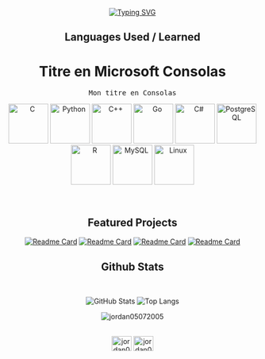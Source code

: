 <div align="center">
  
<a href="https://git.io/typing-svg"><img src="https://readme-typing-svg.demolab.com?font=jguaglio&weight=900&size=30&duration=3500&pause=400&color=7E00FF&background=2156FF00&center=true&vCenter=true&random=true&width=435&lines=Welcome+to+my+Github+%3A);I'm+student+42;+I+am+a+job+seeker..;Hello+you+%5E%5E" alt="Typing SVG" /></a>

## **Languages ​​Used / Learned**  


# **Titre en Microsoft Consolas**

<pre style="font-family: 'Consolas', monospace;">Mon titre en Consolas</pre>

<p align="center">  
<img src="https://profilinator.rishav.dev/skills-assets/c-original.svg" alt="C" height="80" />
  <img src="https://profilinator.rishav.dev/skills-assets/python-original.svg" alt="Python" height="80" />
<img src="https://profilinator.rishav.dev/skills-assets/cplusplus-original.svg" alt="C++" height="80" />
  <img src="https://profilinator.rishav.dev/skills-assets/go-original.svg" alt="Go" height=80" />
<img src="https://profilinator.rishav.dev/skills-assets/csharp-original.svg" alt="C#" height="80" />
<img src="https://profilinator.rishav.dev/skills-assets/postgresql-original-wordmark.svg" alt="PostgreSQL" height="80" />
<img src="https://profilinator.rishav.dev/skills-assets/r.svg" alt="R" height="80" />
  <img src="https://profilinator.rishav.dev/skills-assets/mysql-original-wordmark.svg" alt="MySQL" height="80" />
<img src="https://profilinator.rishav.dev/skills-assets/linux-original.svg" alt="Linux" height="80" /></p>

<br/>  

## Featured Projects

<a href="https://github.com/jordan05072005/Piscine-42" target="blank">![Readme Card](https://github-readme-stats.vercel.app/api/pin/?username=jordan05072005&repo=Piscine-42&theme=aura)</a>
<a href="https://github.com/jordan05072005/Printf" target="blank">![Readme Card](https://github-readme-stats.vercel.app/api/pin/?username=jordan05072005&repo=Printf&theme=aura)</a>
<a href="https://github.com/jordan05072005/Nuit-Du-Code-2023" target="blank">![Readme Card](https://github-readme-stats.vercel.app/api/pin/?username=jordan05072005&repo=Nuit-Du-Code-2023&theme=aura)</a>
<a href="https://github.com/jordan05072005/Nuit-de-l-info-2024" target="blank">![Readme Card](https://github-readme-stats.vercel.app/api/pin/?username=jordan05072005&repo=Nuit-de-l-info-2024&theme=aura)</a>

## Github Stats  

<br/>

![GitHub Stats](https://github-readme-stats.vercel.app/api?username=jordan05072005&show_icons=true&theme=midnight-purple)
![Top Langs](https://github-readme-stats.vercel.app/api/top-langs?username=jordan05072005&layout=compact&langs_count=8&theme=midnight-purple)


<img src="https://komarev.com/ghpvc/?username=jordan05072005&label=Profile%20views&color=0e75b6&style=flat" alt="jordan05072005" />

<br/>
<br/>  

<p align="center">
<a href="https://instagram.com/jordan050705" target="blank"><img align="center" src="https://raw.githubusercontent.com/rahuldkjain/github-profile-readme-generator/master/src/images/icons/Social/instagram.svg" alt="jordan050705" height="30" width="40" /></a>
<a href="https://discord.gg/jordan0507" target="blank"><img align="center" src="https://raw.githubusercontent.com/rahuldkjain/github-profile-readme-generator/master/src/images/icons/Social/discord.svg" alt="jordan0507" height="30" width="40" /></a></p>

</div>
